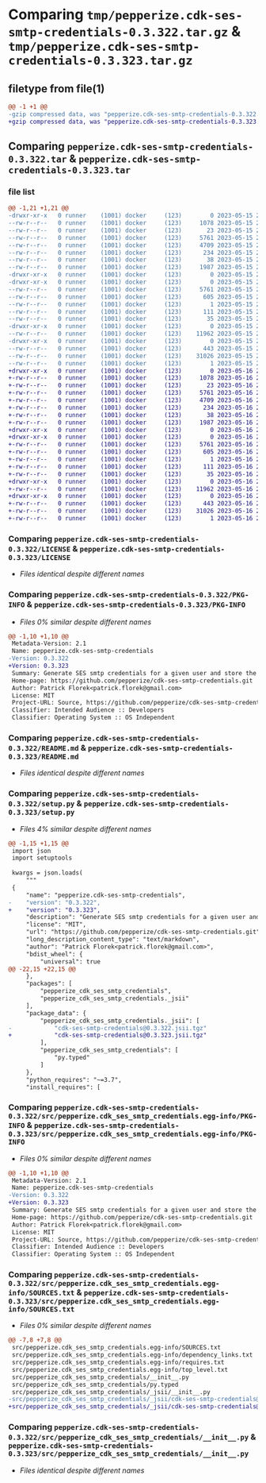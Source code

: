 # Comparing `tmp/pepperize.cdk-ses-smtp-credentials-0.3.322.tar.gz` & `tmp/pepperize.cdk-ses-smtp-credentials-0.3.323.tar.gz`

## filetype from file(1)

```diff
@@ -1 +1 @@
-gzip compressed data, was "pepperize.cdk-ses-smtp-credentials-0.3.322.tar", last modified: Mon May 15 23:32:39 2023, max compression
+gzip compressed data, was "pepperize.cdk-ses-smtp-credentials-0.3.323.tar", last modified: Tue May 16 23:08:49 2023, max compression
```

## Comparing `pepperize.cdk-ses-smtp-credentials-0.3.322.tar` & `pepperize.cdk-ses-smtp-credentials-0.3.323.tar`

### file list

```diff
@@ -1,21 +1,21 @@
-drwxr-xr-x   0 runner    (1001) docker     (123)        0 2023-05-15 23:32:39.261249 pepperize.cdk-ses-smtp-credentials-0.3.322/
--rw-r--r--   0 runner    (1001) docker     (123)     1078 2023-05-15 23:32:26.000000 pepperize.cdk-ses-smtp-credentials-0.3.322/LICENSE
--rw-r--r--   0 runner    (1001) docker     (123)       23 2023-05-15 23:32:26.000000 pepperize.cdk-ses-smtp-credentials-0.3.322/MANIFEST.in
--rw-r--r--   0 runner    (1001) docker     (123)     5761 2023-05-15 23:32:39.261249 pepperize.cdk-ses-smtp-credentials-0.3.322/PKG-INFO
--rw-r--r--   0 runner    (1001) docker     (123)     4709 2023-05-15 23:32:26.000000 pepperize.cdk-ses-smtp-credentials-0.3.322/README.md
--rw-r--r--   0 runner    (1001) docker     (123)      234 2023-05-15 23:32:26.000000 pepperize.cdk-ses-smtp-credentials-0.3.322/pyproject.toml
--rw-r--r--   0 runner    (1001) docker     (123)       38 2023-05-15 23:32:39.261249 pepperize.cdk-ses-smtp-credentials-0.3.322/setup.cfg
--rw-r--r--   0 runner    (1001) docker     (123)     1987 2023-05-15 23:32:26.000000 pepperize.cdk-ses-smtp-credentials-0.3.322/setup.py
-drwxr-xr-x   0 runner    (1001) docker     (123)        0 2023-05-15 23:32:39.261249 pepperize.cdk-ses-smtp-credentials-0.3.322/src/
-drwxr-xr-x   0 runner    (1001) docker     (123)        0 2023-05-15 23:32:39.261249 pepperize.cdk-ses-smtp-credentials-0.3.322/src/pepperize.cdk_ses_smtp_credentials.egg-info/
--rw-r--r--   0 runner    (1001) docker     (123)     5761 2023-05-15 23:32:39.000000 pepperize.cdk-ses-smtp-credentials-0.3.322/src/pepperize.cdk_ses_smtp_credentials.egg-info/PKG-INFO
--rw-r--r--   0 runner    (1001) docker     (123)      605 2023-05-15 23:32:39.000000 pepperize.cdk-ses-smtp-credentials-0.3.322/src/pepperize.cdk_ses_smtp_credentials.egg-info/SOURCES.txt
--rw-r--r--   0 runner    (1001) docker     (123)        1 2023-05-15 23:32:39.000000 pepperize.cdk-ses-smtp-credentials-0.3.322/src/pepperize.cdk_ses_smtp_credentials.egg-info/dependency_links.txt
--rw-r--r--   0 runner    (1001) docker     (123)      111 2023-05-15 23:32:39.000000 pepperize.cdk-ses-smtp-credentials-0.3.322/src/pepperize.cdk_ses_smtp_credentials.egg-info/requires.txt
--rw-r--r--   0 runner    (1001) docker     (123)       35 2023-05-15 23:32:39.000000 pepperize.cdk-ses-smtp-credentials-0.3.322/src/pepperize.cdk_ses_smtp_credentials.egg-info/top_level.txt
-drwxr-xr-x   0 runner    (1001) docker     (123)        0 2023-05-15 23:32:39.261249 pepperize.cdk-ses-smtp-credentials-0.3.322/src/pepperize_cdk_ses_smtp_credentials/
--rw-r--r--   0 runner    (1001) docker     (123)    11962 2023-05-15 23:32:26.000000 pepperize.cdk-ses-smtp-credentials-0.3.322/src/pepperize_cdk_ses_smtp_credentials/__init__.py
-drwxr-xr-x   0 runner    (1001) docker     (123)        0 2023-05-15 23:32:39.261249 pepperize.cdk-ses-smtp-credentials-0.3.322/src/pepperize_cdk_ses_smtp_credentials/_jsii/
--rw-r--r--   0 runner    (1001) docker     (123)      443 2023-05-15 23:32:26.000000 pepperize.cdk-ses-smtp-credentials-0.3.322/src/pepperize_cdk_ses_smtp_credentials/_jsii/__init__.py
--rw-r--r--   0 runner    (1001) docker     (123)    31026 2023-05-15 23:32:26.000000 pepperize.cdk-ses-smtp-credentials-0.3.322/src/pepperize_cdk_ses_smtp_credentials/_jsii/cdk-ses-smtp-credentials@0.3.322.jsii.tgz
--rw-r--r--   0 runner    (1001) docker     (123)        1 2023-05-15 23:32:26.000000 pepperize.cdk-ses-smtp-credentials-0.3.322/src/pepperize_cdk_ses_smtp_credentials/py.typed
+drwxr-xr-x   0 runner    (1001) docker     (123)        0 2023-05-16 23:08:49.432798 pepperize.cdk-ses-smtp-credentials-0.3.323/
+-rw-r--r--   0 runner    (1001) docker     (123)     1078 2023-05-16 23:08:35.000000 pepperize.cdk-ses-smtp-credentials-0.3.323/LICENSE
+-rw-r--r--   0 runner    (1001) docker     (123)       23 2023-05-16 23:08:35.000000 pepperize.cdk-ses-smtp-credentials-0.3.323/MANIFEST.in
+-rw-r--r--   0 runner    (1001) docker     (123)     5761 2023-05-16 23:08:49.432798 pepperize.cdk-ses-smtp-credentials-0.3.323/PKG-INFO
+-rw-r--r--   0 runner    (1001) docker     (123)     4709 2023-05-16 23:08:35.000000 pepperize.cdk-ses-smtp-credentials-0.3.323/README.md
+-rw-r--r--   0 runner    (1001) docker     (123)      234 2023-05-16 23:08:35.000000 pepperize.cdk-ses-smtp-credentials-0.3.323/pyproject.toml
+-rw-r--r--   0 runner    (1001) docker     (123)       38 2023-05-16 23:08:49.432798 pepperize.cdk-ses-smtp-credentials-0.3.323/setup.cfg
+-rw-r--r--   0 runner    (1001) docker     (123)     1987 2023-05-16 23:08:35.000000 pepperize.cdk-ses-smtp-credentials-0.3.323/setup.py
+drwxr-xr-x   0 runner    (1001) docker     (123)        0 2023-05-16 23:08:49.428798 pepperize.cdk-ses-smtp-credentials-0.3.323/src/
+drwxr-xr-x   0 runner    (1001) docker     (123)        0 2023-05-16 23:08:49.428798 pepperize.cdk-ses-smtp-credentials-0.3.323/src/pepperize.cdk_ses_smtp_credentials.egg-info/
+-rw-r--r--   0 runner    (1001) docker     (123)     5761 2023-05-16 23:08:49.000000 pepperize.cdk-ses-smtp-credentials-0.3.323/src/pepperize.cdk_ses_smtp_credentials.egg-info/PKG-INFO
+-rw-r--r--   0 runner    (1001) docker     (123)      605 2023-05-16 23:08:49.000000 pepperize.cdk-ses-smtp-credentials-0.3.323/src/pepperize.cdk_ses_smtp_credentials.egg-info/SOURCES.txt
+-rw-r--r--   0 runner    (1001) docker     (123)        1 2023-05-16 23:08:49.000000 pepperize.cdk-ses-smtp-credentials-0.3.323/src/pepperize.cdk_ses_smtp_credentials.egg-info/dependency_links.txt
+-rw-r--r--   0 runner    (1001) docker     (123)      111 2023-05-16 23:08:49.000000 pepperize.cdk-ses-smtp-credentials-0.3.323/src/pepperize.cdk_ses_smtp_credentials.egg-info/requires.txt
+-rw-r--r--   0 runner    (1001) docker     (123)       35 2023-05-16 23:08:49.000000 pepperize.cdk-ses-smtp-credentials-0.3.323/src/pepperize.cdk_ses_smtp_credentials.egg-info/top_level.txt
+drwxr-xr-x   0 runner    (1001) docker     (123)        0 2023-05-16 23:08:49.428798 pepperize.cdk-ses-smtp-credentials-0.3.323/src/pepperize_cdk_ses_smtp_credentials/
+-rw-r--r--   0 runner    (1001) docker     (123)    11962 2023-05-16 23:08:35.000000 pepperize.cdk-ses-smtp-credentials-0.3.323/src/pepperize_cdk_ses_smtp_credentials/__init__.py
+drwxr-xr-x   0 runner    (1001) docker     (123)        0 2023-05-16 23:08:49.432798 pepperize.cdk-ses-smtp-credentials-0.3.323/src/pepperize_cdk_ses_smtp_credentials/_jsii/
+-rw-r--r--   0 runner    (1001) docker     (123)      443 2023-05-16 23:08:35.000000 pepperize.cdk-ses-smtp-credentials-0.3.323/src/pepperize_cdk_ses_smtp_credentials/_jsii/__init__.py
+-rw-r--r--   0 runner    (1001) docker     (123)    31026 2023-05-16 23:08:35.000000 pepperize.cdk-ses-smtp-credentials-0.3.323/src/pepperize_cdk_ses_smtp_credentials/_jsii/cdk-ses-smtp-credentials@0.3.323.jsii.tgz
+-rw-r--r--   0 runner    (1001) docker     (123)        1 2023-05-16 23:08:35.000000 pepperize.cdk-ses-smtp-credentials-0.3.323/src/pepperize_cdk_ses_smtp_credentials/py.typed
```

### Comparing `pepperize.cdk-ses-smtp-credentials-0.3.322/LICENSE` & `pepperize.cdk-ses-smtp-credentials-0.3.323/LICENSE`

 * *Files identical despite different names*

### Comparing `pepperize.cdk-ses-smtp-credentials-0.3.322/PKG-INFO` & `pepperize.cdk-ses-smtp-credentials-0.3.323/PKG-INFO`

 * *Files 0% similar despite different names*

```diff
@@ -1,10 +1,10 @@
 Metadata-Version: 2.1
 Name: pepperize.cdk-ses-smtp-credentials
-Version: 0.3.322
+Version: 0.3.323
 Summary: Generate SES smtp credentials for a given user and store the credentials in a SecretsManager Secret.
 Home-page: https://github.com/pepperize/cdk-ses-smtp-credentials.git
 Author: Patrick Florek<patrick.florek@gmail.com>
 License: MIT
 Project-URL: Source, https://github.com/pepperize/cdk-ses-smtp-credentials.git
 Classifier: Intended Audience :: Developers
 Classifier: Operating System :: OS Independent
```

### Comparing `pepperize.cdk-ses-smtp-credentials-0.3.322/README.md` & `pepperize.cdk-ses-smtp-credentials-0.3.323/README.md`

 * *Files identical despite different names*

### Comparing `pepperize.cdk-ses-smtp-credentials-0.3.322/setup.py` & `pepperize.cdk-ses-smtp-credentials-0.3.323/setup.py`

 * *Files 4% similar despite different names*

```diff
@@ -1,15 +1,15 @@
 import json
 import setuptools
 
 kwargs = json.loads(
     """
 {
     "name": "pepperize.cdk-ses-smtp-credentials",
-    "version": "0.3.322",
+    "version": "0.3.323",
     "description": "Generate SES smtp credentials for a given user and store the credentials in a SecretsManager Secret.",
     "license": "MIT",
     "url": "https://github.com/pepperize/cdk-ses-smtp-credentials.git",
     "long_description_content_type": "text/markdown",
     "author": "Patrick Florek<patrick.florek@gmail.com>",
     "bdist_wheel": {
         "universal": true
@@ -22,15 +22,15 @@
     },
     "packages": [
         "pepperize_cdk_ses_smtp_credentials",
         "pepperize_cdk_ses_smtp_credentials._jsii"
     ],
     "package_data": {
         "pepperize_cdk_ses_smtp_credentials._jsii": [
-            "cdk-ses-smtp-credentials@0.3.322.jsii.tgz"
+            "cdk-ses-smtp-credentials@0.3.323.jsii.tgz"
         ],
         "pepperize_cdk_ses_smtp_credentials": [
             "py.typed"
         ]
     },
     "python_requires": "~=3.7",
     "install_requires": [
```

### Comparing `pepperize.cdk-ses-smtp-credentials-0.3.322/src/pepperize.cdk_ses_smtp_credentials.egg-info/PKG-INFO` & `pepperize.cdk-ses-smtp-credentials-0.3.323/src/pepperize.cdk_ses_smtp_credentials.egg-info/PKG-INFO`

 * *Files 0% similar despite different names*

```diff
@@ -1,10 +1,10 @@
 Metadata-Version: 2.1
 Name: pepperize.cdk-ses-smtp-credentials
-Version: 0.3.322
+Version: 0.3.323
 Summary: Generate SES smtp credentials for a given user and store the credentials in a SecretsManager Secret.
 Home-page: https://github.com/pepperize/cdk-ses-smtp-credentials.git
 Author: Patrick Florek<patrick.florek@gmail.com>
 License: MIT
 Project-URL: Source, https://github.com/pepperize/cdk-ses-smtp-credentials.git
 Classifier: Intended Audience :: Developers
 Classifier: Operating System :: OS Independent
```

### Comparing `pepperize.cdk-ses-smtp-credentials-0.3.322/src/pepperize.cdk_ses_smtp_credentials.egg-info/SOURCES.txt` & `pepperize.cdk-ses-smtp-credentials-0.3.323/src/pepperize.cdk_ses_smtp_credentials.egg-info/SOURCES.txt`

 * *Files 0% similar despite different names*

```diff
@@ -7,8 +7,8 @@
 src/pepperize.cdk_ses_smtp_credentials.egg-info/SOURCES.txt
 src/pepperize.cdk_ses_smtp_credentials.egg-info/dependency_links.txt
 src/pepperize.cdk_ses_smtp_credentials.egg-info/requires.txt
 src/pepperize.cdk_ses_smtp_credentials.egg-info/top_level.txt
 src/pepperize_cdk_ses_smtp_credentials/__init__.py
 src/pepperize_cdk_ses_smtp_credentials/py.typed
 src/pepperize_cdk_ses_smtp_credentials/_jsii/__init__.py
-src/pepperize_cdk_ses_smtp_credentials/_jsii/cdk-ses-smtp-credentials@0.3.322.jsii.tgz
+src/pepperize_cdk_ses_smtp_credentials/_jsii/cdk-ses-smtp-credentials@0.3.323.jsii.tgz
```

### Comparing `pepperize.cdk-ses-smtp-credentials-0.3.322/src/pepperize_cdk_ses_smtp_credentials/__init__.py` & `pepperize.cdk-ses-smtp-credentials-0.3.323/src/pepperize_cdk_ses_smtp_credentials/__init__.py`

 * *Files identical despite different names*

